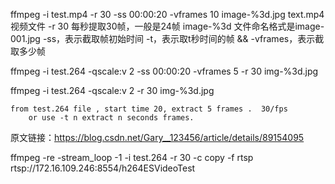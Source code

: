 
ffmpeg -i test.mp4 -r 30 -ss 00:00:20 -vframes 10 image-%3d.jpg
text.mp4视频文件
-r 30 每秒提取30帧，一般是24帧
image-%3d 文件命名格式是image-001.jpg
-ss，表示截取帧初始时间
-t，表示取t秒时间的帧   &&  -vframes，表示截取多少帧

ffmpeg -i test.264 -qscale:v 2  -ss 00:00:20 -vframes 5 -r 30   img-%3d.jpg

ffmpeg -i test.264 -qscale:v 2  -r 30   img-%3d.jpg

 	from test.264 file , start time 20, extract 5 frames .  30/fps
    	or use -t n extract n seconds frames.   
原文链接：https://blog.csdn.net/Gary__123456/article/details/89154095

ffmpeg -re -stream_loop -1 -i test.264 -r 30 -c copy -f rtsp rtsp://172.16.109.246:8554/h264ESVideoTest

